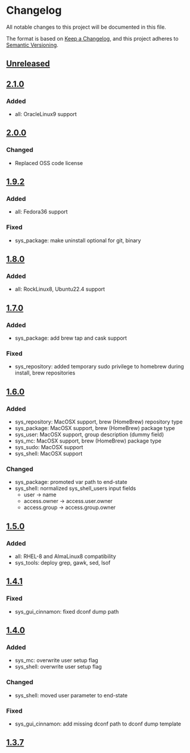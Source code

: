 # Changelog

All notable changes to this project will be documented in this file.

The format is based on [Keep a Changelog](https://keepachangelog.com/en/1.0.0/),
and this project adheres to [Semantic Versioning](https://semver.org/spec/v2.0.0.html).

## [Unreleased]

## [2.1.0]

### Added

- all: OracleLinux9 support

## [2.0.0]

### Changed

- Replaced OSS code license

## [1.9.2]

### Added

- all: Fedora36 support

### Fixed

- sys_package: make uninstall optional for git, binary

## [1.8.0]

### Added

- all: RockLinux8, Ubuntu22.4 support

## [1.7.0]

### Added

- sys_package: add brew tap and cask support

### Fixed

- sys_repository: added temporary sudo privilege to homebrew during install, brew repositories

## [1.6.0]

### Added

- sys_repository: MacOSX support, brew (HomeBrew) repository type
- sys_package: MacOSX support, brew (HomeBrew) package type
- sys_user: MacOSX support, group description (dummy field)
- sys_mc: MacOSX support, brew (HomeBrew) package type
- sys_sudo: MacOSX support
- sys_shell: MacOSX support

### Changed

- sys_package: promoted var path to end-state
- sys_shell: normalized sys_shell_users input fields
  - user -> name
  - access.owner -> access.user.owner
  - access.group -> access.group.owner

## [1.5.0]

### Added

- all: RHEL-8 and AlmaLinux8 compatibility
- sys_tools: deploy grep, gawk, sed, lsof

## [1.4.1]

### Fixed

- sys_gui_cinnamon: fixed dconf dump path

## [1.4.0]

### Added

- sys_mc: overwrite user setup flag
- sys_shell: overwrite user setup flag

### Changed

- sys_shell: moved user parameter to end-state

### Fixed

- sys_gui_cinnamon: add missing dconf path to dconf dump template

## [1.3.7]

[Unreleased]: https://github.com/aplatform64/aplatform64/compare/2.1.0...HEAD
[2.1.0]: https://github.com/aplatform64/aplatform64/compare/2.0.0...2.1.0
[2.0.0]: https://github.com/aplatform64/aplatform64/compare/1.9.2...2.0.0
[1.9.2]: https://github.com/aplatform64/aplatform64/compare/1.8.0...1.9.1
[1.8.0]: https://github.com/aplatform64/aplatform64/compare/1.7.0...1.8.0
[1.7.0]: https://github.com/aplatform64/aplatform64/compare/1.6.0...1.7.0
[1.6.0]: https://github.com/aplatform64/aplatform64/compare/1.5.0...1.6.0
[1.5.0]: https://github.com/aplatform64/aplatform64/compare/1.4.1...1.5.0
[1.4.1]: https://github.com/aplatform64/aplatform64/compare/1.4.0...1.4.1
[1.4.0]: https://github.com/aplatform64/aplatform64/compare/1.3.7...1.4.0
[1.3.7]: https://github.com/aplatform64/aplatform64/releases/tag/1.3.7
